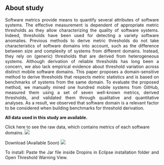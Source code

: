 ## About study

<p align="justify">Software metrics provide means to quantify several attributes of software systems. The effective measurement is dependent of appropriate metric thresholds as they allow characterizing the quality of software systems. Indeed, thresholds have been used for detecting a variety software anomalies. Previous methods to derive metric thresholds do not take characteristics of software domains into account, such as the difference between size and complexity of systems from different domains. Instead, they rely on (generic) thresholds that are derived from heterogeneous systems. Although derivation of reliable thresholds has long been a concern, we also lack empirical evidence about threshold variation across distinct mobile software domains. This paper proposes a domain-sensitive method to derive thresholds that respects metric statistics and is based on benchmarks of systems from the same domain. To evaluate the proposed method, we manually mined one hundred mobile systems from GitHub, measured them using a set of seven well-known metrics, derived thresholds, and validated them through qualitative and quantitative analyses. As a result, we observed that software domain is a relevant factor to be considered when building benchmarks for threshold derivation.</p> 

**All data used in this study are available.**

Click here to see the raw data, which contains metrics of each software domains. <a href="https://github.com/sbcars18/sbcars18/tree/master/metrics/" target="_blank"><img src="https://cdn2.iconfinder.com/data/icons/snipicons/5000/download-alt-48.png" /></a>

<p align="justify">
  Download (Available Soon) <a href="Link" download="Download">   <img src="https://cdn2.iconfinder.com/data/icons/snipicons/5000/download-alt-48.png" /></a>
</p>
<p align="justify">
  To install: Paste the Jar file inside Dropins in Eclipse installation folder and Open Threshold Warning View.
</p>



